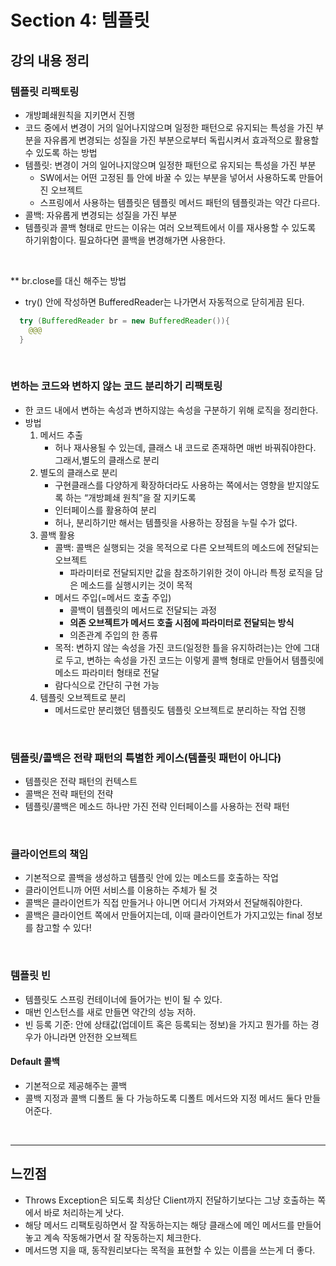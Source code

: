 # Section 4: 템플릿

## 강의 내용 정리

### 템플릿 리팩토링
- 개방폐쇄원칙을 지키면서 진행
- 코드 중에서 변경이 거의 일어나지않으며 일정한 패턴으로 유지되는 특성을 가진 부분을 자유롭게 변경되는 성질을 가진 부분으로부터 독립시켜서 효과적으로 활용할 수 있도록 하는 방법
- 템플릿: 변경이 거의 일어나지않으며 일정한 패턴으로 유지되는 특성을 가진 부분
  - SW에서는 어떤 고정된 틀 안에 바꿀 수 있는 부분을 넣어서 사용하도록 만들어진 오브젝트
  - 스프링에서 사용하는 템플릿은 템플릿 메서드 패턴의 템플릿과는 약간 다르다.
- 콜백: 자유롭게 변경되는 성질을 가진 부분
- 템플릿과 콜백 형태로 만드는 이유는 여러 오브젝트에서 이를 재사용할 수 있도록 하기위함이다. 필요하다면 콜백을 변경해가면 사용한다.

<br />

** br.close를 대신 해주는 방법
- try() 안에  작성하면 BufferedReader는 나가면서 자동적으로 닫히게끔 된다.

```java
  try (BufferedReader br = new BufferedReader()){
    @@@
  }

```

<br />

### 변하는 코드와 변하지 않는 코드 분리하기 리팩토링
- 한 코드 내에서 변하는 속성과 변하지않는 속성을 구분하기 위해 로직을 정리한다.
- 방법
  1. 메서드 추출
     - 허나 재사용될 수 있는데, 클래스 내 코드로 존재하면 매번 바꿔줘야한다. 그래서,별도의 클래스로 분리
  2. 별도의 클래스로 분리
     - 구현클래스를 다양하게 확장하더라도 사용하는 쪽에서는 영향을 받지않도록 하는 “개방폐쇄 원칙”을 잘 지키도록
     - 인터페이스를 활용하여 분리
     - 허나, 분리하기만 해서는 템플릿을 사용하는 장점을 누릴 수가 없다.
  3. 콜백 활용
     - 콜백: 콜백은 실행되는 것을 목적으로 다른 오브젝트의 메소드에 전달되는 오브젝트
       - 파라미터로 전달되지만 값을 참조하기위한 것이 아니라 특정 로직을 담은 메소드를 실행시키는 것이 목적
     - 메서드 주입(=메서드 호출 주입)
       - 콜백이 템플릿의 메서드로 전달되는 과정
       - **의존 오브젝트가 메서드 호출 시점에 파라미터로 전달되는 방식**
       - 의존관계 주입의 한 종류
     - 목적: 변하지 않는 속성을 가진 코드(일정한 틀을 유지하려는)는 안에 그대로 두고, 변하는 속성을 가진 코드는 이렇게 콜백 형태로 만들어서 템플릿에 메소드 파라미터 형태로 전달
     - 람다식으로 간단히 구현 가능
  4. 템플릿 오브젝트로 분리
     - 메서드로만 분리했던 템플릿도 템플릿 오브젝트로 분리하는 작업 진행

<br />

### 템플릿/콜백은 전략 패턴의 특별한 케이스(템플릿 패턴이 아니다)
- 템플릿은 전략 패턴의 컨텍스트
- 콜백은 전략 패턴의 전략
- 템플릿/콜백은 메소드 하나만 가진 전략 인터페이스를 사용하는 전략 패턴

<br />

### 클라이언트의 책임
- 기본적으로 콜백을 생성하고 템플릿 안에 있는 메소드를 호출하는 작업
- 클라이언트니까 어떤 서비스를 이용하는 주체가 될 것
- 콜백은 클라이언트가 직접 만들거나 아니면 어디서 가져와서 전달해줘야한다.
- 콜백은 클라이언트 쪽에서 만들어지는데, 이때 클라이언트가 가지고있는 final 정보를 참고할 수 있다!

<br />

### 템플릿 빈
- 템플릿도 스프링 컨테이너에 들어가는 빈이 될 수 있다.
- 매번 인스턴스를 새로 만들면 약간의 성능 저하.
- 빈 등록 기준: 안에 상태값(업데이트 혹은 등록되는 정보)을 가지고 뭔가를 하는 경우가 아니라면 안전한 오브젝트

#### Default 콜백
- 기본적으로 제공해주는 콜백
- 콜백 지정과 콜백 디폴트 둘 다 가능하도록 디폴트 메서드와 지정 메서드 둘다 만들어준다.

<br />

<hr/>

## 느낀점
- Throws Exception은 되도록 최상단 Client까지 전달하기보다는 그냥 호출하는 쪽에서 바로 처리하는게 낫다.
- 해당 메서드 리팩토링하면서 잘 작동하는지는 해당 클래스에 메인 메서드를 만들어놓고 계속 작동해가면서 잘 작동하는지 체크한다.
- 메서드명 지을 때, 동작원리보다는 목적을 표현할 수 있는 이름을 쓰는게 더 좋다.